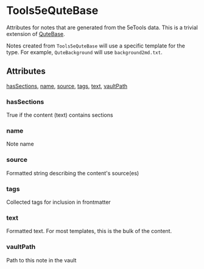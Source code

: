 # Tools5eQuteBase

Attributes for notes that are generated from the 5eTools data. This is a trivial extension of [QuteBase](../QuteBase.md).

Notes created from `Tools5eQuteBase` will use a specific template for the type. For example, `QuteBackground` will use `background2md.txt`.

## Attributes

[hasSections](#hassections), [name](#name), [source](#source), [tags](#tags), [text](#text), [vaultPath](#vaultpath)


### hasSections

True if the content (text) contains sections

### name

Note name

### source

Formatted string describing the content's source(es)

### tags

Collected tags for inclusion in frontmatter

### text

Formatted text. For most templates, this is the bulk of the content.

### vaultPath

Path to this note in the vault

